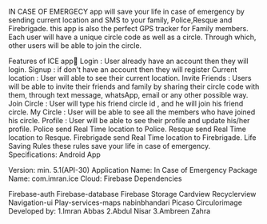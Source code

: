 IN CASE OF EMERGECY app will save your life in case of emergency by sending current location and SMS to your family, Police,Resque and Firebrigade. this app is also the perfect GPS tracker for Family members. Each user will have a unique circle code as well as a circle. Through which, other users will be able to join the circle.

Features of ICE app📌 Login : User already have an account then they will login. Signup : if don't have an account then they will register Current location : User will able to see their current location. Invite Friends : Users will be able to invite their friends and family by sharing their circle code with them, through text message, whatsApp, email or any other possible way. Join Circle : User will type his friend circle id , and he will join his friend circle. My Circle : User will be able to see all the members who have joined his circle. Profile : User will be able to see their profile and update his/her profile. Police send Real Time location to Police. Resque send Real Time location to Resque. Firebrigade send Real Time location to Firebrigade. Life Saving Rules these rules save your life in case of emergency. Specifications: Android App

Version: min. 5.1(API-30) Application Name: In Case of Emergency Package Name: com.imran.ice Cloud: Firebase Dependencies

Firebase-auth Firebase-database Firebase Storage Cardview Recyclerview Navigation-ui Play-services-maps nabinbhandari Picaso Circulorimage Developed by: 1.Imran Abbas 2.Abdul Nisar 3.Ambreen Zahra
